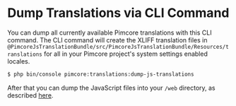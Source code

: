 Dump Translations via CLI Command
=================================

You can dump all currently available Pimcore translations with this CLI command. The CLI command will create the XLIFF
translation files in `@PimcoreJsTranslationBundle/src/PimcoreJsTranslationBundle/Resources/translations`
for all in your Pimcore project's system settings enabled locales.

``` bash
$ php bin/console pimcore:translations:dump-js-translations
```

After that you can dump the JavaScript files into your `/web` directory, as described
[here](04-dynamic_or_static_translations.md#static-translations).
